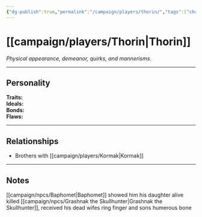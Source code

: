 ```yaml
---
{"dg-publish":true,"permalink":"/campaign/players/thorin/","tags":["character","player"],"noteIcon":"","created":"2025-10-26T09:02:09.860-07:00","updated":"2025-10-27T13:40:22.107-07:00"}
---
```



# [[campaign/players/Thorin\|Thorin]]
*Physical appearance, demeanor, quirks, and mannerisms.*

---

## Personality
**Traits:**  
**Ideals:**  
**Bonds:**  
**Flaws:**  

---

## Relationships
- Brothers with [[campaign/players/Kormak\|Kormak]]

---

## Notes
[[campaign/npcs/Baphomet\|Baphomet]] showed him his daughter alive
killed [[campaign/npcs/Grashnak the Skullhunter\|Grashnak the Skullhunter]], received his dead wifes ring finger and sons humerous bone

